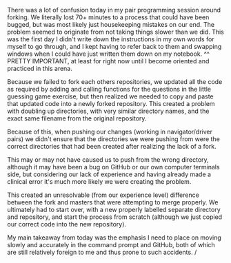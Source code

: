 There was a lot of confusion today in my pair programming session around forking.
We literally lost 70+ minutes to a process that could have been bugged, but was most likely just housekeeping mistakes on our end.
The problem seemed to originate from not taking things slower than we did.
This was the first day I didn't write down the instructions in my own words for myself to go through, and I kept having to refer back to them and swapping windows when I could have just written them down on my notebook.
^^ PRETTY IMPORTANT, at least for right now until I become oriented and practiced in this arena.

Because we failed to fork each others repositories, we updated all the code as required by adding and calling functions for the questions in the little guessing game exercise, but then realized we needed to copy and paste that updated code into a newly forked repository. This created a problem with doubling up directories, with very similar directory names, and the exact same filename from the original repository.

Because of this, when pushing our changes (working in navigator/driver pairs) we didn't ensure that the directories we were pushing from were the correct directories that had been created after realizing the lack of a fork.

This may or may not have caused us to push from the wrong directory, although it may have been a bug on GitHub or our own computer terminals side, but considering our lack of experience and having already made a clinical error it's much more likely we were creating the problem.

This created an unresolvable (from our experience level) difference between the fork and masters that were attempting to merge properly. We ultimately had to start over, with a new properly labelled separate directory and repository, and start the process from scratch (although we just copied our correct code into the new repository).

My main takeaway from today was the emphasis I need to place on moving slowly and accurately in the command prompt and GitHub, both of which are still relatively foreign to me and thus prone to such accidents.
/
